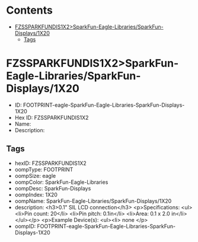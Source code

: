 



Contents
========

* [FZSSPARKFUNDIS1X2>SparkFun-Eagle-Libraries/SparkFun-Displays/1X20](#fzssparkfundis1x2sparkfun-eagle-librariessparkfun-displays1x20)
	* [Tags](#tags)

# FZSSPARKFUNDIS1X2>SparkFun-Eagle-Libraries/SparkFun-Displays/1X20

- ID: FOOTPRINT-eagle-SparkFun-Eagle-Libraries-SparkFun-Displays-1X20
- Hex ID: FZSSPARKFUNDIS1X2
- Name: 
- Description: 

## Tags

- hexID: FZSSPARKFUNDIS1X2
- oompType: FOOTPRINT
- oompSize: eagle
- oompColor: SparkFun-Eagle-Libraries
- oompDesc: SparkFun-Displays
- oompIndex: 1X20
- oompName: SparkFun-Eagle-Libraries/SparkFun-Displays/1X20
- description: &lt;h3&gt;0.1&quot; SIL LCD connection&lt;/h3&gt;
&lt;p&gt;Specifications:
&lt;ul&gt;&lt;li&gt;Pin count: 20&lt;/li&gt;
&lt;li&gt;Pin pitch: 0.1in&lt;/li&gt;
&lt;li&gt;Area: 0.1 x 2.0 in&lt;/li&gt;
&lt;/ul&gt;&lt;/p&gt;
&lt;p&gt;Example Device(s):
&lt;ul&gt;&lt;li&gt;
none
&lt;/p&gt;
- oompID: FOOTPRINT-eagle-SparkFun-Eagle-Libraries-SparkFun-Displays-1X20
